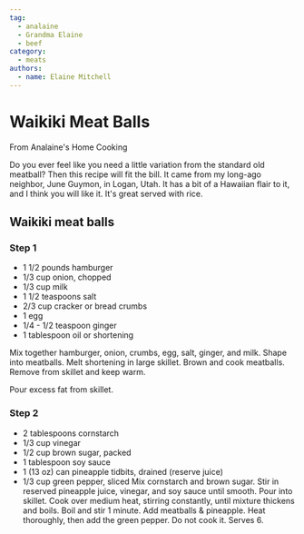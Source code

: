 ```yaml
---
tag:
  - analaine
  - Grandma Elaine
  - beef
category:
  - meats
authors:
  - name: Elaine Mitchell
---
```


# Waikiki Meat Balls
From Analaine's Home Cooking

Do you ever feel like you need a little variation from the standard old meatball?
Then this recipe will fit the bill. It came from my long-ago neighbor, June Guymon, in Logan,
Utah. It has a bit of a Hawaiian flair to it, and I think you will like it. It's great served with rice.

## Waikiki meat balls
### Step 1
* 1 1/2 pounds hamburger
* 1/3 cup onion, chopped
* 1/3 cup milk
* 1 1/2 teaspoons salt
* 2/3 cup cracker or bread crumbs
* 1 egg
* 1/4 - 1/2 teaspoon ginger
* 1 tablespoon oil or shortening

Mix together hamburger, onion, crumbs, egg, salt, ginger, and milk. Shape into meatballs. Melt
shortening in large skillet. Brown and cook meatballs. Remove from skillet and keep warm.

Pour excess fat from skillet.

### Step 2
* 2 tablespoons cornstarch
* 1/3 cup vinegar
* 1/2 cup brown sugar, packed
* 1 tablespoon soy sauce
* 1 (13 oz) can pineapple tidbits, drained (reserve juice)
* 1/3 cup green pepper, sliced
Mix cornstarch and brown sugar. Stir in reserved pineapple juice, vinegar, and soy sauce until
smooth. Pour into skillet. Cook over medium heat, stirring constantly, until mixture thickens
and boils. Boil and stir 1 minute. Add meatballs & pineapple. Heat thoroughly, then add the
green pepper. Do not cook it. Serves 6.
